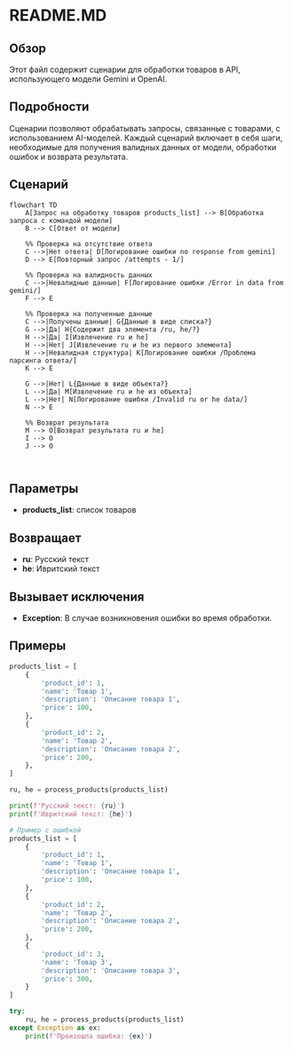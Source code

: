 # README.MD

## Обзор

Этот файл содержит сценарии для обработки товаров в API, использующего модели Gemini и OpenAI. 

## Подробности

Сценарии позволяют обрабатывать запросы, связанные с товарами, с использованием AI-моделей.  Каждый сценарий включает в себя шаги, необходимые для получения валидных данных от модели,  обработки ошибок и возврата результата. 

## Сценарий

```mermaid
flowchart TD
    A[Запрос на обработку товаров products_list] --> B[Обработка запроса с командой модели]
    B --> C[Ответ от модели]
    
    %% Проверка на отсутствие ответа
    C -->|Нет ответа| D[Логирование ошибки no response from gemini]
    D --> E[Повторный запрос /attempts - 1/]

    %% Проверка на валидность данных
    C -->|Невалидные данные| F[Логирование ошибки /Error in data from gemini/]
    F --> E

    %% Проверка на полученные данные
    C -->|Получены данные| G{Данные в виде списка?}
    G -->|Да| H{Содержит два элемента /ru, he/?}
    H -->|Да| I[Извлечение ru и he]
    H -->|Нет| J[Извлечение ru и he из первого элемента]
    H -->|Невалидная структура| K[Логирование ошибки /Проблема парсинга ответа/]
    K --> E

    G -->|Нет| L{Данные в виде объекта?}
    L -->|Да| M[Извлечение ru и he из объекта]
    L -->|Нет| N[Логирование ошибки /Invalid ru or he data/]
    N --> E

    %% Возврат результата
    M --> O[Возврат результата ru и he]
    I --> O
    J --> O



```

## Параметры

- **products_list**: список товаров

## Возвращает

-  **ru**: Русский текст
- **he**: Ивритский текст

## Вызывает исключения

- **Exception**: В случае возникновения ошибки во время обработки.


## Примеры

```python
products_list = [
    {
        'product_id': 1,
        'name': 'Товар 1',
        'description': 'Описание товара 1',
        'price': 100,
    },
    {
        'product_id': 2,
        'name': 'Товар 2',
        'description': 'Описание товара 2',
        'price': 200,
    },
]

ru, he = process_products(products_list)

print(f'Русский текст: {ru}')
print(f'Ивритский текст: {he}')

```
```python
# Пример с ошибкой
products_list = [
    {
        'product_id': 1,
        'name': 'Товар 1',
        'description': 'Описание товара 1',
        'price': 100,
    },
    {
        'product_id': 2,
        'name': 'Товар 2',
        'description': 'Описание товара 2',
        'price': 200,
    },
    {
        'product_id': 3,
        'name': 'Товар 3',
        'description': 'Описание товара 3',
        'price': 300,
    }
]

try:
    ru, he = process_products(products_list)
except Exception as ex:
    print(f'Произошла ошибка: {ex}')
